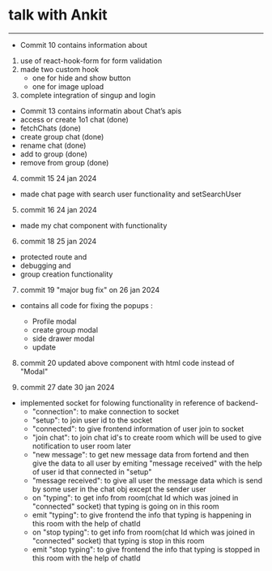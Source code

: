 # talk with Ankit

---

- Commit 10 contains information about

1. use of react-hook-form for form validation
2. made two custom hook
   - one for hide and show button
   - one for image upload
3. complete integration of singup and login

- Commit 13 contains informatin about
  Chat’s apis
- access or create 1o1 chat (done)
- fetchChats (done)
- create group chat (done)
- rename chat (done)
- add to group (done)
- remove from group (done)

4. commit 15 24 jan 2024

- made chat page with search user functionality and setSearchUser

5. commit 16 24 jan 2024

- made my chat component with functionality

6. commit 18 25 jan 2024

- protected route and
- debugging and
- group creation functionality

7. commit 19 "major bug fix" on 26 jan 2024

- contains all code for fixing the popups :

  - Profile modal
  - create group modal
  - side drawer modal
  - update

8. commit 20 updated above component with html code instead of "Modal"

9. commit 27 date 30 jan 2024

- implemented socket for folowing functionality in reference of backend-
  - "connection": to make connection to socket
  - "setup": to join user id to the socket
  - "connected": to give frontend information of user join to socket
  - "join chat": to join chat id's to create room which will be used
    to give notification to user room later
  - "new message": to get new message data from fortend and then give
    the data to all user by emiting "message received" with the help
    of user id that connected in "setup"
  - "message received": to give all user the message data which is
    send by some user in the chat obj except the sender user
  - on "typing": to get info from room(chat Id which was joined in
    "connected" socket) that typing is going on in this room
  - emit "typing": to give frontend the info that typing is happening
    in this room with the help of chatId
  - on "stop typing": to get info from room(chat Id which was joined in
    "connected" socket) that typing is stop in this room
  - emit "stop typing": to give frontend the info that typing is stopped
    in this room with the help of chatId
